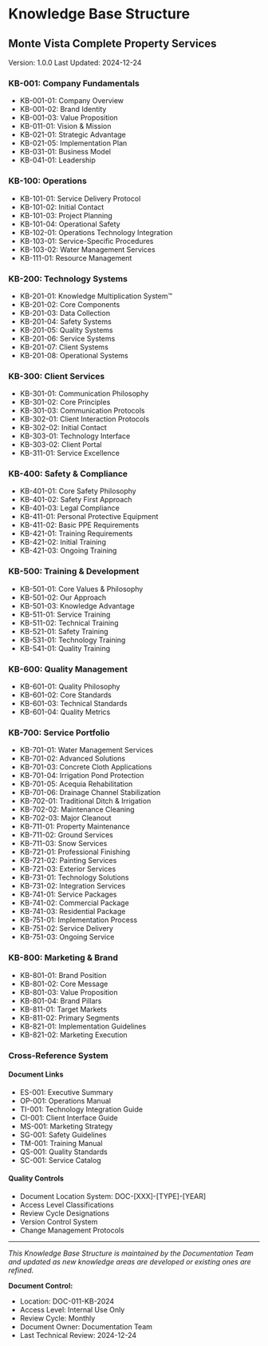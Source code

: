 # Knowledge Base Structure
## Monte Vista Complete Property Services
Version: 1.0.0
Last Updated: 2024-12-24

### KB-001: Company Fundamentals
- KB-001-01: Company Overview
- KB-001-02: Brand Identity
- KB-001-03: Value Proposition
- KB-011-01: Vision & Mission
- KB-021-01: Strategic Advantage
- KB-021-05: Implementation Plan
- KB-031-01: Business Model
- KB-041-01: Leadership

### KB-100: Operations
- KB-101-01: Service Delivery Protocol
- KB-101-02: Initial Contact
- KB-101-03: Project Planning
- KB-101-04: Operational Safety
- KB-102-01: Operations Technology Integration
- KB-103-01: Service-Specific Procedures
- KB-103-02: Water Management Services
- KB-111-01: Resource Management

### KB-200: Technology Systems
- KB-201-01: Knowledge Multiplication System™
- KB-201-02: Core Components
- KB-201-03: Data Collection
- KB-201-04: Safety Systems
- KB-201-05: Quality Systems
- KB-201-06: Service Systems
- KB-201-07: Client Systems
- KB-201-08: Operational Systems

### KB-300: Client Services
- KB-301-01: Communication Philosophy
- KB-301-02: Core Principles
- KB-301-03: Communication Protocols
- KB-302-01: Client Interaction Protocols
- KB-302-02: Initial Contact
- KB-303-01: Technology Interface
- KB-303-02: Client Portal
- KB-311-01: Service Excellence

### KB-400: Safety & Compliance
- KB-401-01: Core Safety Philosophy
- KB-401-02: Safety First Approach
- KB-401-03: Legal Compliance
- KB-411-01: Personal Protective Equipment
- KB-411-02: Basic PPE Requirements
- KB-421-01: Training Requirements
- KB-421-02: Initial Training
- KB-421-03: Ongoing Training

### KB-500: Training & Development
- KB-501-01: Core Values & Philosophy
- KB-501-02: Our Approach
- KB-501-03: Knowledge Advantage
- KB-511-01: Service Training
- KB-511-02: Technical Training
- KB-521-01: Safety Training
- KB-531-01: Technology Training
- KB-541-01: Quality Training

### KB-600: Quality Management
- KB-601-01: Quality Philosophy
- KB-601-02: Core Standards
- KB-601-03: Technical Standards
- KB-601-04: Quality Metrics

### KB-700: Service Portfolio
- KB-701-01: Water Management Services
- KB-701-02: Advanced Solutions
- KB-701-03: Concrete Cloth Applications
- KB-701-04: Irrigation Pond Protection
- KB-701-05: Acequia Rehabilitation
- KB-701-06: Drainage Channel Stabilization
- KB-702-01: Traditional Ditch & Irrigation
- KB-702-02: Maintenance Cleaning
- KB-702-03: Major Cleanout
- KB-711-01: Property Maintenance
- KB-711-02: Ground Services
- KB-711-03: Snow Services
- KB-721-01: Professional Finishing
- KB-721-02: Painting Services
- KB-721-03: Exterior Services
- KB-731-01: Technology Solutions
- KB-731-02: Integration Services
- KB-741-01: Service Packages
- KB-741-02: Commercial Package
- KB-741-03: Residential Package
- KB-751-01: Implementation Process
- KB-751-02: Service Delivery
- KB-751-03: Ongoing Service

### KB-800: Marketing & Brand
- KB-801-01: Brand Position
- KB-801-02: Core Message
- KB-801-03: Value Proposition
- KB-801-04: Brand Pillars
- KB-811-01: Target Markets
- KB-811-02: Primary Segments
- KB-821-01: Implementation Guidelines
- KB-821-02: Marketing Execution

### Cross-Reference System
#### Document Links
- ES-001: Executive Summary
- OP-001: Operations Manual
- TI-001: Technology Integration Guide
- CI-001: Client Interface Guide
- MS-001: Marketing Strategy
- SG-001: Safety Guidelines
- TM-001: Training Manual
- QS-001: Quality Standards
- SC-001: Service Catalog

#### Quality Controls
- Document Location System: DOC-[XXX]-[TYPE]-[YEAR]
- Access Level Classifications
- Review Cycle Designations
- Version Control System
- Change Management Protocols

---

*This Knowledge Base Structure is maintained by the Documentation Team and updated as new knowledge areas are developed or existing ones are refined.*

**Document Control:**
- Location: DOC-011-KB-2024
- Access Level: Internal Use Only
- Review Cycle: Monthly
- Document Owner: Documentation Team
- Last Technical Review: 2024-12-24